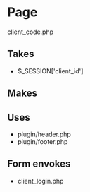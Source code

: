 # Page
client_code.php

## Takes
* $_SESSION['client_id']

## Makes

## Uses
* plugin/header.php
* plugin/footer.php

## Form envokes
* client_login.php
